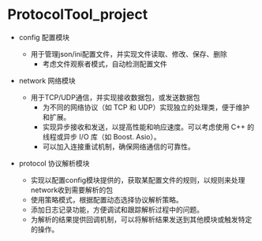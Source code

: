 # ProtocolTool_project
* config 配置模块
    - 用于管理json/ini配置文件，并实现文件读取、修改、保存、删除
        + 考虑文件观察者模式，自动检测配置文件

* network 网络模块
    - 用于TCP/UDP通信，并实现接收数据包，或发送数据包
        + 为不同的网络协议（如 TCP 和 UDP）实现独立的处理类，便于维护和扩展。
        + 实现异步接收和发送，以提高性能和响应速度。可以考虑使用 C++ 的线程或异步 I/O 库（如 Boost. Asio）。
        + 可以加入连接重试机制，确保网络通信的可靠性。

* protocol 协议解析模块
    - 实现以配置config模块提供的，获取某配置文件的规则，以规则来处理network收到需要解析的包
    - 使用策略模式，根据配置动态选择协议解析策略。
    - 添加日志记录功能，方便调试和跟踪解析过程中的问题。
    - 为解析的结果提供回调机制，可以将解析结果发送到其他模块或触发特定的操作。

